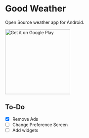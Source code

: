 # Good Weather
Open Source weather app for Android.

<a href='https://play.google.com/store/apps/details?id=org.asdtm.goodweather'><img alt='Get it on Google Play' src='https://play.google.com/intl/en_us/badges/images/generic/en_badge_web_generic.png' width='210' heigh='80'/></a>

## To-Do

- [x] Remove Ads
- [ ] Change Preference Screen
- [ ] Add widgets
